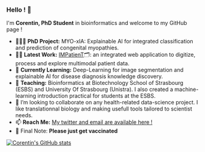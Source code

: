 ### Hello ! 🐍
I'm **Corentin, PhD Student** in bioinformatics and welcome to my GitHub page !

- 👨🏻‍🎓 **PhD Project:** MYO-xIA: Explainable AI for integrated classification and prediction of congenital myopathies.
- 👨‍💻 **Latest Work:** [IMPatienT](https://github.com/lambda-science/IMPatienT)🗂️: an integrated web application to digitize, process and explore multimodal patient data.
- 🎒 **Currently Learning:** Deep-Learning for image segmentation and explainable AI for disease diagnosis knowledge discovery.
- 🏫 **Teaching:** Bioinformatics at Biotechnology School of Strasbourg (ESBS) and University Of Strasbourg (Unistra). I also created a machine-learning introduction practical for students at the ESBS.
- 👯 I’m looking to collaborate on any health-related data-science project. I like translationnal biology and making usefull tools tailored to scientist needs.
- 📫 **Reach Me:** [My twitter and email are available here !](https://lambda-science.github.io/)
- 💉 Final Note: **Please just get vaccinated**

[![Corentin's GitHub stats](https://github-readme-stats.vercel.app/api?username=lambda-science&hide_rank=true&theme=tokyonight&show_icons=true&count_private=true)](https://github.com/anuraghazra/github-readme-stats)

